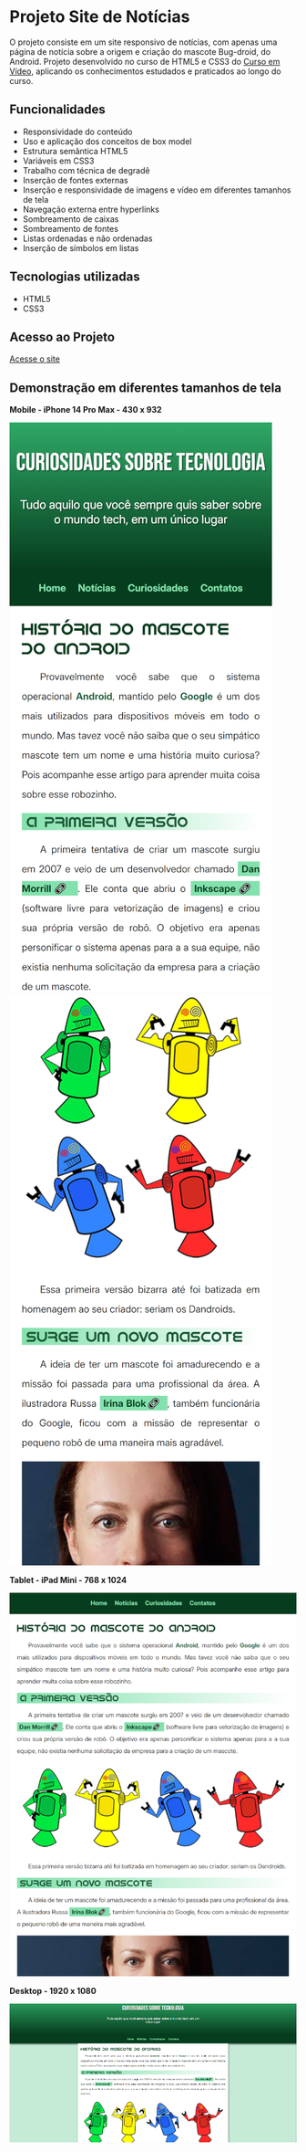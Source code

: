 # Projeto Site de Notícias
O projeto consiste em um site responsivo de notícias, com apenas uma página de notícia sobre a origem e criação do mascote Bug-droid, do Android. Projeto desenvolvido no curso de HTML5 e CSS3 do [Curso em Vídeo](https://www.cursoemvideo.com), aplicando os conhecimentos estudados e praticados ao longo do curso.     

## Funcionalidades

* Responsividade do conteúdo
* Uso e aplicação dos conceitos de box model
* Estrutura semântica HTML5
* Variáveis em CSS3
* Trabalho com técnica de degradê
* Inserção de fontes externas
* Inserção e responsividade de imagens e vídeo em diferentes tamanhos de tela
* Navegação externa entre hyperlinks
* Sombreamento de caixas
* Sombreamento de fontes
* Listas ordenadas e não ordenadas
* Inserção de símbolos em listas
  
## Tecnologias utilizadas

* HTML5
* CSS3

## Acesso ao Projeto

[Acesse o site](https://allan-alves.github.io/Projeto-Android/)

## Demonstração em diferentes tamanhos de tela

__Mobile - iPhone 14 Pro Max - 430 x 932__

![Mobie](images/image1) ![Mobile](images/image2)

__Tablet - iPad Mini - 768 x 1024__

![Tablet](images/image3)

__Desktop - 1920 x 1080__

![Desktop](images/image4)
